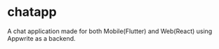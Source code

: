 # chatapp

A chat application made for both Mobile(Flutter) and Web(React) using Appwrite as a backend.

